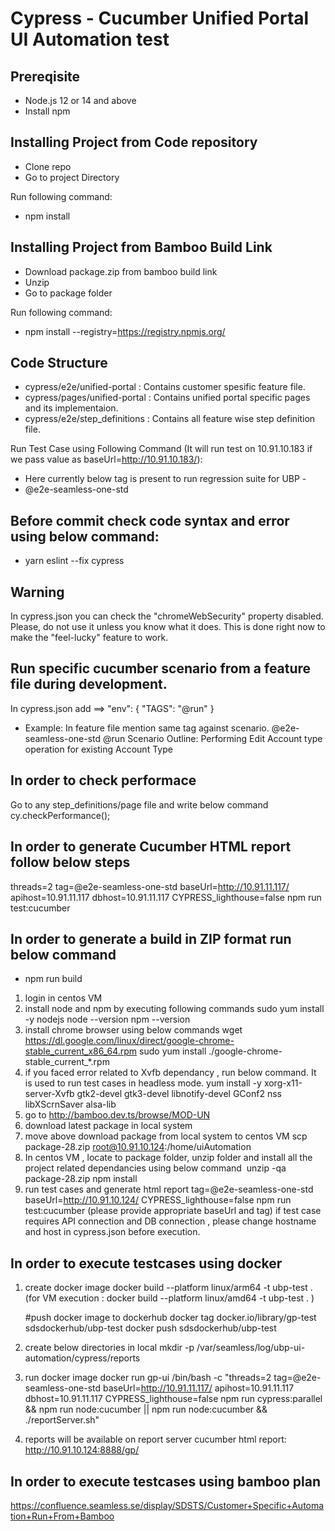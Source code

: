 # Cypress - Cucumber Unified Portal UI Automation test

## Prereqisite

- Node.js 12 or 14 and above
- Install npm 


## Installing Project from Code repository

- Clone repo
- Go to project Directory

Run following command:

- npm install

## Installing Project from Bamboo Build Link

- Download package.zip from bamboo build link
- Unzip
- Go to package folder

Run following command:

-  npm install --registry=https://registry.npmjs.org/

## Code Structure

- cypress/e2e/unified-portal : Contains customer spesific feature file.
- cypress/pages/unified-portal : Contains unified portal specific pages and its implementaion.
- cypress/e2e/step_definitions : Contains all feature wise step definition file.

Run Test Case using Following Command (It will run test on 10.91.10.183 if we pass value as baseUrl=http://10.91.10.183/):

- Here currently below tag is present to run regression suite for UBP -
- @e2e-seamless-one-std

## Before commit check code syntax and error using below command:

- yarn eslint --fix cypress

## Warning

In cypress.json you can check the "chromeWebSecurity" property disabled. Please, do not use it
unless you know what it does. This is done right now to make the "feel-lucky" feature to work.

## Run specific cucumber scenario from a feature file during development.

In cypress.json add ==>
"env": {
"TAGS": "@run"
}

- Example:
  In feature file mention same tag against scenario.
  @e2e-seamless-one-std @run
  Scenario Outline: Performing Edit Account type operation for existing Account Type

## In order to check performace

Go to any step_definitions/page file and write below command
cy.checkPerformance();

## In order to generate Cucumber HTML report follow below steps

threads=2 tag=@e2e-seamless-one-std baseUrl=http://10.91.11.117/ apihost=10.91.11.117 dbhost=10.91.11.117 CYPRESS_lighthouse=false npm run test:cucumber
## In order to generate a build in ZIP format run below command

- npm run build
1. login in centos VM
2. install node and npm by executing following commands
   sudo yum install -y nodejs
   node --version
   npm --version
3. install chrome browser using below commands
   wget https://dl.google.com/linux/direct/google-chrome-stable_current_x86_64.rpm
   sudo yum install ./google-chrome-stable_current_*.rpm
4. if you faced error related to Xvfb dependancy , run below command. It is used to run test cases in headless mode.
   yum install -y xorg-x11-server-Xvfb gtk2-devel gtk3-devel libnotify-devel GConf2 nss libXScrnSaver alsa-lib
5. go to http://bamboo.dev.ts/browse/MOD-UN
6. download latest package in local system
7. move above download package from local system to centos VM
   scp package-28.zip root@10.91.10.124:/home/uiAutomation
8. In centos VM , locate to package folder, unzip folder and install all the project related dependancies using below   command 
   unzip -qa package-28.zip 
   npm install
9. run test cases and generate html report 
   tag=@e2e-seamless-one-std baseUrl=http://10.91.10.124/ CYPRESS_lighthouse=false npm run test:cucumber (please provide appropriate baseUrl and tag)
   if test case requires API connection and DB connection , please change hostname and host in cypress.json before execution.


##  In order to execute testcases using docker
1. create docker image
      docker build --platform linux/arm64 -t ubp-test .  (for VM execution : docker build --platform linux/amd64 -t ubp-test . )

      #push docker image to dockerhub
      docker tag docker.io/library/gp-test sdsdockerhub/ubp-test
      docker push sdsdockerhub/ubp-test

2. create below directories in local 
      mkdir -p /var/seamless/log/ubp-ui-automation/cypress/reports

3. run docker image
      docker run gp-ui /bin/bash -c "threads=2 tag=@e2e-seamless-one-std baseUrl=http://10.91.11.117/ apihost=10.91.11.117 dbhost=10.91.11.117 CYPRESS_lighthouse=false npm run cypress:parallel && npm run node:cucumber || npm run node:cucumber && ./reportServer.sh"

4. reports will be available on report server
      cucumber html report: http://10.91.10.124:8888/gp/

##  In order to execute testcases using bamboo plan
https://confluence.seamless.se/display/SDSTS/Customer+Specific+Automation+Run+From+Bamboo
